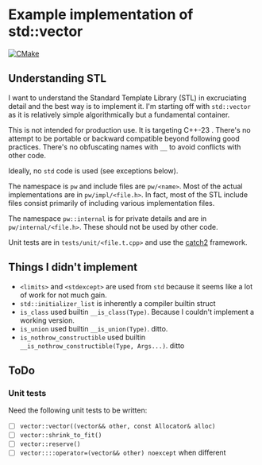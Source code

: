 # Example implementation of std::vector

[![CMake](https://github.com/peteware/vector/actions/workflows/cmake.yml/badge.svg)](https://github.com/peteware/vector/actions/workflows/cmake.yml)

## Understanding STL

I want to understand the Standard Template Library (STL) in excruciating detail
and
the best way is to implement it. I'm starting off with `std::vector` as it is
relatively simple algorithmically but a fundamental container.

This is not intended for production use. It is targeting C++-23 . There's
no attempt to be portable or backward compatible beyond following good
practices. There's no obfuscating names with `__` to avoid conflicts with
other code.

Ideally, no `std` code is used (see exceptions below).

The namespace is `pw` and include files are `pw/<name>`. Most of
the actual implementations are in `pw/impl/<file.h>`. In fact,
most of the STL include files consist primarily of including various
implementation files.

The namespace `pw::internal` is for private details and
are in `pw/internal/<file.h>`. These should not be used by other
code.

Unit tests are in `tests/unit/<file.t.cpp>` and use the
[catch2](https://github.com/catchorg/Catch2) framework.

## Things I didn't implement

- `<limits>` and `<stdexcept>` are used from `std` because it seems like a lot
  of work
  for not much gain.
- `std::initializer_list` is inherently a compiler builtin struct
- `is_class` used builtin `__is_class(Type)`. Because I couldn't implement a
  working version.
- `is_union` used builtin `__is_union(Type)`. ditto.
- `is_nothrow_constructible` used builtin
  `__is_nothrow_constructible(Type, Args...)`. ditto

## ToDo

### Unit tests

Need the following unit tests to be written:

- [ ] `vector::vector((vector&& other, const Allocator& alloc)`
- [ ] `vector::shrink_to_fit()`
- [ ] `vector::reserve()`
- [ ] `vector::::operator=(vector&& other) noexcept` when different

